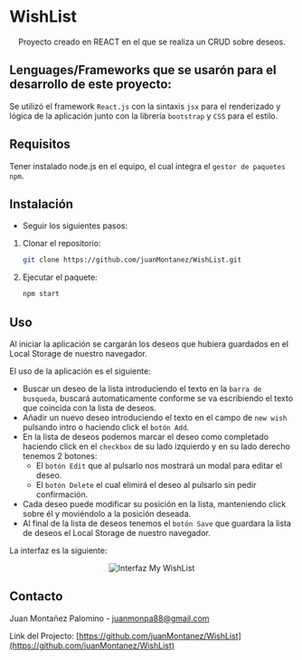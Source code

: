 # WishList
<p align="center">
    Proyecto creado en REACT en el que se realiza un CRUD sobre deseos.
    <br />
</p>

## Lenguages/Frameworks que se usarón para el desarrollo de este proyecto:
Se utilizó el framework `React.js` con la sintaxis `jsx` para el renderizado y lógica de la aplicación junto con la librería `bootstrap` y `CSS` para el estilo.

## Requisitos
Tener instalado node.js en el equipo, el cual integra el `gestor de paquetes npm`.

## Instalación
* Seguir los siguientes pasos:

1. Clonar el repositorio:
   ```sh
   git clone https://github.com/juanMontanez/WishList.git
   ```
2. Ejecutar el paquete:
   ```sh
   npm start
   ```
## Uso
Al iniciar la aplicación se cargarán los deseos que hubiera guardados en el Local Storage de nuestro navegador.

El uso de la aplicación es el siguiente:

* Buscar un deseo de la lista introduciendo el texto en la `barra de busqueda`, buscará automaticamente conforme se va escribiendo el texto que coincida con la lista de deseos.
* Añadir un nuevo deseo introduciendo el texto en el campo de `new wish` pulsando intro o haciendo click el `botón Add`. 
* En la lista de deseos podemos marcar el deseo como completado haciendo click en el `checkbox` de su lado izquierdo y en su lado derecho tenemos 2 botones:
    * El `botón Edit` que al pulsarlo nos mostrará un modal para editar el deseo.
    * El `botón Delete` el cual elimirá el deseo al pulsarlo sin pedir confirmación.
* Cada deseo puede modificar su posición en la lista, manteniendo click sobre él y moviéndolo a la posición deseada. 
* Al final de la lista de deseos tenemos el `botón Save` que guardara la lista de deseos el Local Storage de nuestro navegador.

La interfaz es la siguiente:

<p align="center">
  <img src="https://i.ibb.co/BCZ1RGs/My-Wish-List.jpg" title="Interfaz My WishList">
</p>

## Contacto

Juan Montañez Palomino - juanmonpa88@gmail.com

Link del Projecto: [https://github.com/juanMontanez/WishList](https://github.com/juanMontanez/WishList)
